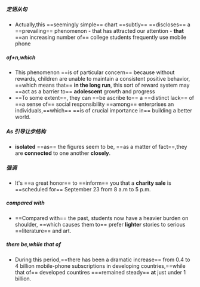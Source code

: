 ##### 定语从句
- Actually,this ==seemingly simple== chart ==subtly==  ==discloses== a ==prevailing== phenomenon 
		- that has attracted our attention
		- **that** ==an increasing number of== college students frequently use mobile phone
##### of+n,which
- This phenomenon ==is of particular concern== because without rewards, children are unable to maintain a consistent positive behavior, ==which means that== **in the long run**, this sort of reward system may ==act as a barrier to== **adolescent** growth and progress
- ==To some extent==, they can ==be ascribe to== a ==distinct lack== of ==a sense of== social responsibility ==among== enterprises an individuals,==which== ==is of crucial importance in== building a better world.
##### As 引导让步结构
- **isolated** ==as== the figures seem to be, ==as a matter of fact==,they are **connected** to one another **closely**.
##### 强调
- It's ==a great honor== to ==inform== you that a **charity sale** is ==scheduled for== September 23 from 8 a.m to 5 p.m.
##### compared with
- ==Compared with== the past, students now have a heavier burden on shoulder, ==which causes them to== prefer **lighter** stories to serious ==literature== and art.
##### there be,while that of
- During this period,==there has been a dramatic increase== from 0.4 to 4 billion mobile-phone subscriptions in developing countries,==while that of== developed countires ===remained steady== **at** just under 1 billion.